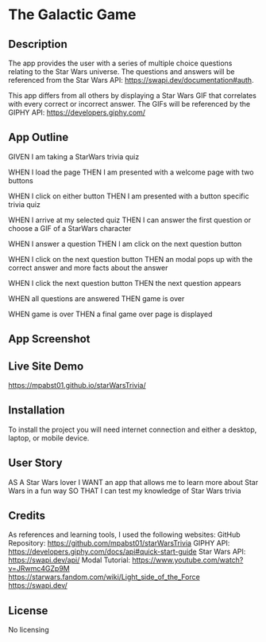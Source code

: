 # The Galactic Game

## Description

The app provides the user with a series of multiple choice questions relating to the Star Wars universe. The questions and answers will be referenced from the Star Wars API: https://swapi.dev/documentation#auth. 

This app differs from all others by displaying a Star Wars GIF that correlates with every correct or incorrect answer. The GIFs will be referenced by the GIPHY API: https://developers.giphy.com/

## App Outline
GIVEN I am taking a StarWars trivia quiz

WHEN I load the page
THEN I am presented with a welcome page with two buttons

WHEN I click on either button 
THEN I am presented with a button specific trivia quiz

WHEN I arrive at my selected quiz
THEN I can answer the first question or choose a GIF of a StarWars character

WHEN I answer a question
THEN I am click on the next question button

WHEN I click on the next question button
THEN an modal pops up with the correct answer and more facts about the answer

WHEN I click the next question button
THEN the next question appears

WHEN all questions are answered 
THEN game is over

WHEN game is over
THEN a final game over page is displayed


## App Screenshot
<!-- <img src="05-third-party-apis-homework-demo.gif" alt="Daily Scheduler Gif"> -->

## Live Site Demo
https://mpabst01.github.io/starWarsTrivia/ 

## Installation
To install the project you will need internet connection and either a desktop, laptop, or mobile device.

## User Story
AS A Star Wars lover
I WANT an app that allows me to learn more about Star Wars in a fun way
SO THAT I can test my knowledge of Star Wars trivia 

## Credits

As references and learning tools, I used the following websites:
GitHub Repository: https://github.com/mpabst01/starWarsTrivia
GIPHY API: https://developers.giphy.com/docs/api#quick-start-guide
Star Wars API: https://swapi.dev/api/ 
Modal Tutorial: https://www.youtube.com/watch?v=JRwmc4GZp9M
https://starwars.fandom.com/wiki/Light_side_of_the_Force
https://swapi.dev/

## License
No licensing